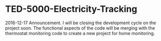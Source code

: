 # TED-5000-Electricity-Tracking

2016-12-17 Announcement.
I will be closing the development cycle on the project soon.  The functional aspects of the code will be merging with the thermostat monitoring code to create a new project for home monitoring.
